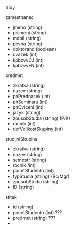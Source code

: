 třídy

zamestnanec
- jmeno (string)
- prijmeni (string)
- mobil (string)
- pevna (string)
- doktorand (boolean)
- uvazek (int)
- kpbzvvCJ (int)
- kpbzvvEN (int)

predmet
- zkratka (string)
- nazev (string)
- phPrednasek (int)
- phSeminaru (int)
- phCviceni (int)
- jazyk (string)
- zpusobStudia (string) (P/K)
- rocnik (int)
- defVelikostSkupiny (int)

studijniSkupina
- zkratka (string)
- nazev (string)
- semestr (string)
- rocnik /int)
- pocetStudentu (int)
- typStudia (string) (Bc/Mgr)
- zpusobStudia (string)
- ID (string)

stitek
- id (string)
- pocetStudentu (int) ???
- predmet (string) ???
- 

